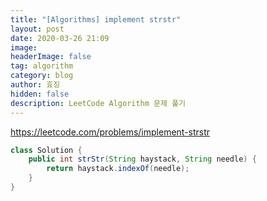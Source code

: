 ```yaml
---
title: "[Algorithms] implement strstr"
layout: post
date: 2020-03-26 21:09
image: 
headerImage: false
tag: algorithm
category: blog
author: 효징
hidden: false
description: LeetCode Algorithm 문제 풀기
---
```




https://leetcode.com/problems/implement-strstr

~~~java
class Solution {
    public int strStr(String haystack, String needle) {
        return haystack.indexOf(needle);
    }
}
~~~

